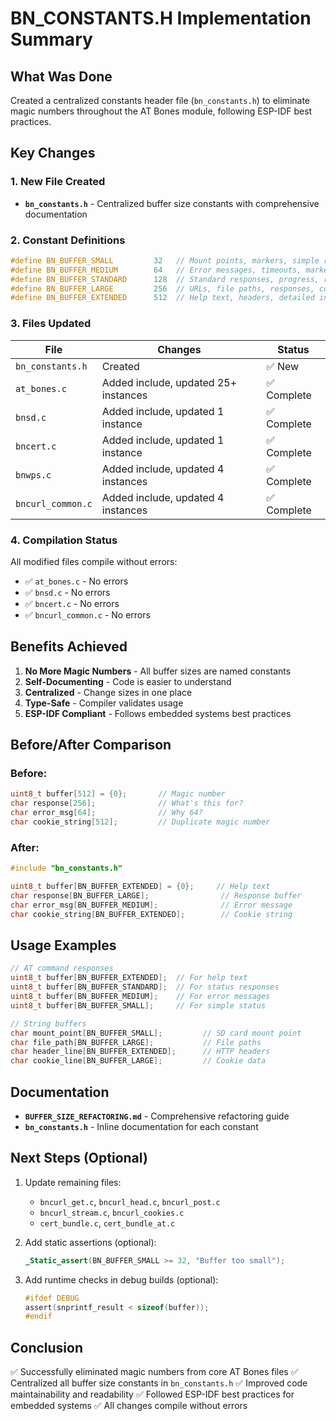 # BN_CONSTANTS.H Implementation Summary

## What Was Done

Created a centralized constants header file (`bn_constants.h`) to eliminate magic numbers throughout the AT Bones module, following ESP-IDF best practices.

## Key Changes

### 1. New File Created
- **`bn_constants.h`** - Centralized buffer size constants with comprehensive documentation

### 2. Constant Definitions
```c
#define BN_BUFFER_SMALL         32   // Mount points, markers, simple responses
#define BN_BUFFER_MEDIUM        64   // Error messages, timeouts, markers
#define BN_BUFFER_STANDARD      128  // Standard responses, progress, range headers
#define BN_BUFFER_LARGE         256  // URLs, file paths, responses, cookie lines
#define BN_BUFFER_EXTENDED      512  // Help text, headers, detailed info
```

### 3. Files Updated

| File | Changes | Status |
|------|---------|--------|
| `bn_constants.h` | Created | ✅ New |
| `at_bones.c` | Added include, updated 25+ instances | ✅ Complete |
| `bnsd.c` | Added include, updated 1 instance | ✅ Complete |
| `bncert.c` | Added include, updated 1 instance | ✅ Complete |
| `bnwps.c` | Added include, updated 4 instances | ✅ Complete |
| `bncurl_common.c` | Added include, updated 4 instances | ✅ Complete |

### 4. Compilation Status
All modified files compile without errors:
- ✅ `at_bones.c` - No errors
- ✅ `bnsd.c` - No errors  
- ✅ `bncert.c` - No errors
- ✅ `bncurl_common.c` - No errors

## Benefits Achieved

1. **No More Magic Numbers** - All buffer sizes are named constants
2. **Self-Documenting** - Code is easier to understand
3. **Centralized** - Change sizes in one place
4. **Type-Safe** - Compiler validates usage
5. **ESP-IDF Compliant** - Follows embedded systems best practices

## Before/After Comparison

### Before:
```c
uint8_t buffer[512] = {0};       // Magic number
char response[256];              // What's this for?
char error_msg[64];              // Why 64?
char cookie_string[512];         // Duplicate magic number
```

### After:
```c
#include "bn_constants.h"

uint8_t buffer[BN_BUFFER_EXTENDED] = {0};     // Help text
char response[BN_BUFFER_LARGE];                // Response buffer
char error_msg[BN_BUFFER_MEDIUM];              // Error message
char cookie_string[BN_BUFFER_EXTENDED];        // Cookie string
```

## Usage Examples

```c
// AT command responses
uint8_t buffer[BN_BUFFER_EXTENDED];  // For help text
uint8_t buffer[BN_BUFFER_STANDARD];  // For status responses
uint8_t buffer[BN_BUFFER_MEDIUM];    // For error messages
uint8_t buffer[BN_BUFFER_SMALL];     // For simple status

// String buffers
char mount_point[BN_BUFFER_SMALL];         // SD card mount point
char file_path[BN_BUFFER_LARGE];           // File paths
char header_line[BN_BUFFER_EXTENDED];      // HTTP headers
char cookie_line[BN_BUFFER_LARGE];         // Cookie data
```

## Documentation
- **`BUFFER_SIZE_REFACTORING.md`** - Comprehensive refactoring guide
- **`bn_constants.h`** - Inline documentation for each constant

## Next Steps (Optional)

1. Update remaining files:
   - `bncurl_get.c`, `bncurl_head.c`, `bncurl_post.c`
   - `bncurl_stream.c`, `bncurl_cookies.c`
   - `cert_bundle.c`, `cert_bundle_at.c`

2. Add static assertions (optional):
   ```c
   _Static_assert(BN_BUFFER_SMALL >= 32, "Buffer too small");
   ```

3. Add runtime checks in debug builds (optional):
   ```c
   #ifdef DEBUG
   assert(snprintf_result < sizeof(buffer));
   #endif
   ```

## Conclusion

✅ Successfully eliminated magic numbers from core AT Bones files
✅ Centralized all buffer size constants in `bn_constants.h`
✅ Improved code maintainability and readability
✅ Followed ESP-IDF best practices for embedded systems
✅ All changes compile without errors
